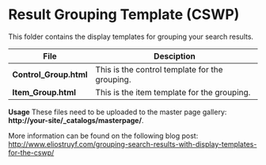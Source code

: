 Result Grouping Template (CSWP)
================

This folder contains the display templates for grouping your search results.

File | Desciption
--- | ---
__Control_Group.html__ | This is the control template for the grouping.
__Item_Group.html__ | This is the item template for the grouping.


**Usage**
These files need to be uploaded to the master page gallery: **http://your-site/_catalogs/masterpage/**.

More information can be found on the following blog post: http://www.eliostruyf.com/grouping-search-results-with-display-templates-for-the-cswp/